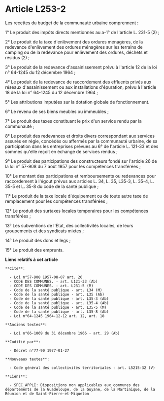 # Article L253-2

Les recettes du budget de la communauté urbaine comprennent :

1° Le produit des impôts directs mentionnés au a-1° de l'article L. 231-5 (2) ;

2° Le produit de la taxe d'enlèvement des ordures ménagères, de la redevance d'enlèvement des ordures ménagères sur les
terrains de camping ou de la redevance pour enlèvement des ordures, déchets et résidus (2) ;

3° Le produit de la redevance d'assainissement prévu à l'article 12 de la loi n° 64-1245 du 12 décembre 1964 ;

4° Le produit de la redevance de raccordement des effluents privés aux réseaux d'assainissement ou aux installations
d'épuration, prévu à l'article 18 de la loi n° 64-1245 du 12 décembre 1964 ;

5° Les attributions imputées sur la dotation globale de fonctionnement.

6° Le revenu de ses biens meubles ou immeubles ;

7° Le produit des taxes constituant le prix d'un service rendu par la communauté ;

8° Le produit des redevances et droits divers correspondant aux services assurés en régie, concédés ou affermés par la
communauté urbaine, de sa participation dans les entreprises prévues au 6° de l'article L. 121-33 et des sommes qu'elle
reçoit en échange de services rendus ;

9° Le produit des participations des constructeurs fondé sur l'article 26 de la loi n° 57-908 du 7 août 1957 pour les
compétences transférées ;

10° Le montant des participations et remboursements ou redevances pour raccordement à l'égout prévus aux articles L. 34, L.
35, L35-3, L. 35-4, L. 35-5 et L. 35-8 du code de la santé publique ;

11° Le produit de la taxe locale d'équipement ou de toute autre taxe de remplacement pour les compétences transférées ;

12° Le produit des surtaxes locales temporaires pour les compétences transférées ;

13° Les subventions de l'Etat, des collectivités locales, de leurs groupements et des syndicats mixtes ;

14° Le produit des dons et legs ;

15° Le produit des emprunts.

**Liens relatifs à cet article**

	**Cite**:

	  - Loi n°57-908 1957-08-07 art. 26
	  - CODE DES COMMUNES. - art. L121-33 (Ab)
	  - CODE DES COMMUNES. - art. L231-5 (M)
	  - Code de la santé publique - art. L34 (M)
	  - Code de la santé publique - art. L35 (Ab)
	  - Code de la santé publique - art. L35-3 (Ab)
	  - Code de la santé publique - art. L35-4 (Ab)
	  - Code de la santé publique - art. L35-5 (M)
	  - Code de la santé publique - art. L35-8 (Ab)
	  - Loi n°64-1245 1964-12-12 art. 12, art. 18

	**Anciens textes**:

	  - Loi n°66-1069 du 31 décembre 1966 - art. 29 (Ab)

	**Codifié par**:

	  - Décret n°77-90 1977-01-27

	**Nouveaux textes**:

	  - Code général des collectivités territoriales - art. L5215-32 (V)

	**Liens**:

	  - SPEC_APPLI: Dispositions non applicables aux communes des départements de la Guadeloupe, de la Guyane, de la Martinique, de la Réunion et de Saint-Pierre-et-Miquelon
